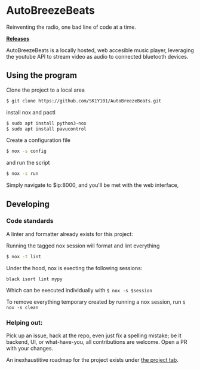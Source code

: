 # AutoBreezeBeats

Reinventing the radio, one bad line of code at a time.

**[Releases](../../releases)**

AutoBreezeBeats is a locally hosted, web accesible music player, leveraging the youtube API to stream video as audio to connected bluetooth devices.

## Using the program

Clone the project to a local area

```bash
$ git clone https://github.com/SK1Y101/AutoBreezeBeats.git
```

install nox and pactl

```bash
$ sudo apt install python3-nox
$ sudo apt install pavucontrol
```

Create a configuration file

```bash
$ nox -s config
```

and run the script

```bash
$ nox -s run
```

Simply navigate to $ip:8000, and you'll be met with the web interface,

## Developing

### Code standards

A linter and formatter already exists for this project:

Running the tagged nox session will format and lint everything

```bash
$ nox -t lint
```

Under the hood, nox is execting the following sessions:

```
black isort lint mypy
```

Which can be executed individually with `$ nox -s $session`

To remove everything temporary created by running a nox session, run `$ nox -s clean`

### Helping out:

Pick up an issue, hack at the repo, even just fix a spelling mistake; be it backend, UI, or what-have-you, all contributions are welcome. Open a PR with your changes.

An inexhaustitive roadmap for the project exists under [the project tab](https://github.com/users/SK1Y101/projects/2/views/2).